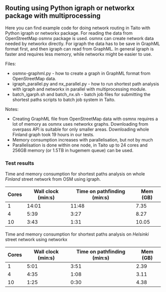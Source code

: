 ## Routing using Python igraph or networkx package with multiprocessing

Here you can find example code for doing network routing in Taito with Python igraph or networkx package. For reading the data from OpenStreetMap osmnx package is used. osmnx can create network data needed by networkx directly. For igraph the data has to be save in GraphML format first, and then igraph can read from GraphML. In general igraph is faster and requires less memory, while networkx might be easier to use.

Files:
* osmnx-graphml.py - how to create a graph in GraphML format from OpenStreetMap data.
* igraph_parallel.py and nx_parallel.py - how to run shortest path analysis with igraph and networkx in parallel with multiprocessing module.
* batch_igarph.sh and batch_nx.sh - batch job files for submitting the shortest paths scripts to batch job system in Taito.

Notes:
* Creating GraphML file from OpenStreetMap data with osmnx requires a lot of memory as osmnx uses networkx graphs. Downloading from overpass API is suitable for only smaller areas. Downloading whole Finland graph took 19 hours in our tests. 
* Memory consumption increases with parallelisation, but not by much
* Parallelisation is done within one node, in Taito up to 24 cores and 256GB memory (or 1.5TB in hugemem queue) can be used.

### Test results
Time and memory consumption for shortest paths analysis on whole *Finland* street network from OSM using igraph.

| Cores	 |Wall clock (min:s)|Time on pathfinding (min:s)|Mem (GB)|
| ------ |------------------|-----------------------|--------|
| 1|14:01|11:48|7.35|
| 4|5:39|3:27|8.27|
| 10|3:43|1:31|10.05|

Time and memory consumption for shortest paths analysis on *Helsinki* street network using networkx

| Cores  |Wall clock (min:s)|Time on pathfinding (min:s)|Mem (GB)|
| ------ |------------------|-----------------------|--------|
| 1|5:01|3:51|2.39|
| 4|4:35|1:08|3.11|
| 10|1:25|0:30|4.38|


